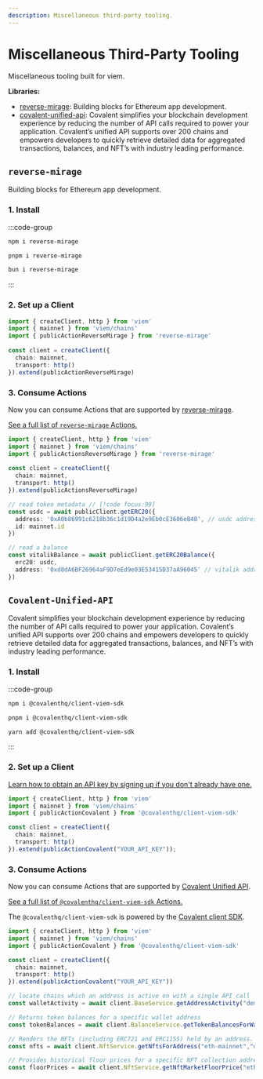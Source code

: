```yaml
---
description: Miscellaneous third-party tooling.
---
```


# Miscellaneous Third-Party Tooling

Miscellaneous tooling built for viem.

**Libraries:**
- [reverse-mirage](#reverse-mirage): Building blocks for Ethereum app development. 
- [covalent-unified-api](#covalent-unified-api): Covalent simplifies your blockchain development experience by reducing the number of API calls required to power your application. Covalent’s unified API supports over 200 chains and empowers developers to quickly retrieve detailed data for aggregated transactions, balances, and NFT’s with industry leading performance.

## `reverse-mirage`

Building blocks for Ethereum app development. 

### 1. Install

:::code-group

```bash [npm]
npm i reverse-mirage
```

```bash [pnpm]
pnpm i reverse-mirage
```

```bash [bun]
bun i reverse-mirage
```

:::

### 2. Set up a Client

```ts
import { createClient, http } from 'viem'
import { mainnet } from 'viem/chains'
import { publicActionReverseMirage } from 'reverse-mirage'
 
const client = createClient({ 
  chain: mainnet,
  transport: http()
}).extend(publicActionReverseMirage)
```

### 3. Consume Actions

Now you can consume Actions that are supported by [reverse-mirage](https://www.reversemirage.com/).

[See a full list of `reverse-mirage` Actions.](https://www.reversemirage.com/)

```ts
import { createClient, http } from 'viem'
import { mainnet } from 'viem/chains'
import { publicActionsReverseMirage } from 'reverse-mirage'
 
const client = createClient({ 
  chain: mainnet,
  transport: http()
}).extend(publicActionsReverseMirage)

// read token metadata // [!code focus:99]
const usdc = await publicClient.getERC20({
  address: '0xA0b86991c6218b36c1d19D4a2e9Eb0cE3606eB48', // usdc address
  id: mainnet.id
})

// read a balance
const vitalikBalance = await publicClient.getERC20Balance({
  erc20: usdc,
  address: '0xd8dA6BF26964aF9D7eEd9e03E53415D37aA96045' // vitalik address
})
```

## `Covalent-Unified-API`

Covalent simplifies your blockchain development experience by reducing the number of API calls required to power your application. Covalent’s unified API supports over 200 chains and empowers developers to quickly retrieve detailed data for aggregated transactions, balances, and NFT’s with industry leading performance.

### 1. Install

:::code-group

```bash [npm]
npm i @covalenthq/client-viem-sdk
```

```bash [pnpm]
pnpm i @covalenthq/client-viem-sdk
```

```bash [yarn]
yarn add @covalenthq/client-viem-sdk
```

:::

### 2. Set up a Client

[Learn how to obtain an API key by signing up if you don't already have one.](https://www.covalenthq.com/platform/auth/register/)

```ts
import { createClient, http } from 'viem'
import { mainnet } from 'viem/chains'
import { publicActionCovalent } from '@covalenthq/client-viem-sdk'

const client = createClient({ 
  chain: mainnet,
  transport: http()
}).extend(publicActionCovalent("YOUR_API_KEY"));
```

### 3. Consume Actions

Now you can consume Actions that are supported by [Covalent Unified API](https://www.covalenthq.com/docs/api/).

[See a full list of `@covalenthq/client-viem-sdk` Actions.](https://www.npmjs.com/package/@covalenthq/client-viem-sdk)

The `@covalenthq/client-viem-sdk` is powered by the [Covalent client SDK](https://www.npmjs.com/package/@covalenthq/client-sdk).

```ts
import { createClient, http } from 'viem'
import { mainnet } from 'viem/chains'
import { publicActionCovalent } from '@covalenthq/client-viem-sdk'

const client = createClient({ 
  chain: mainnet,
  transport: http()
}).extend(publicActionCovalent("YOUR_API_KEY"))

// locate chains which an address is active on with a single API call
const walletActivity = await client.BaseService.getAddressActivity("demo.eth");

// Returns token balances for a specific wallet address
const tokenBalances = await client.BalanceService.getTokenBalancesForWalletAddress(client.chain.id, "demo.eth");

// Renders the NFTs (including ERC721 and ERC1155) held by an address.
const nfts = await client.NftService.getNftsForAddress("eth-mainnet","demo.eth");

// Provides historical floor prices for a specific NFT collection address, covering a period up to 365 days
const floorPrices = await client.NftService.getNftMarketFloorPrice("eth-mainnet","0xbc4ca0eda7647a8ab7c2061c2e118a18a936f13d");
```
